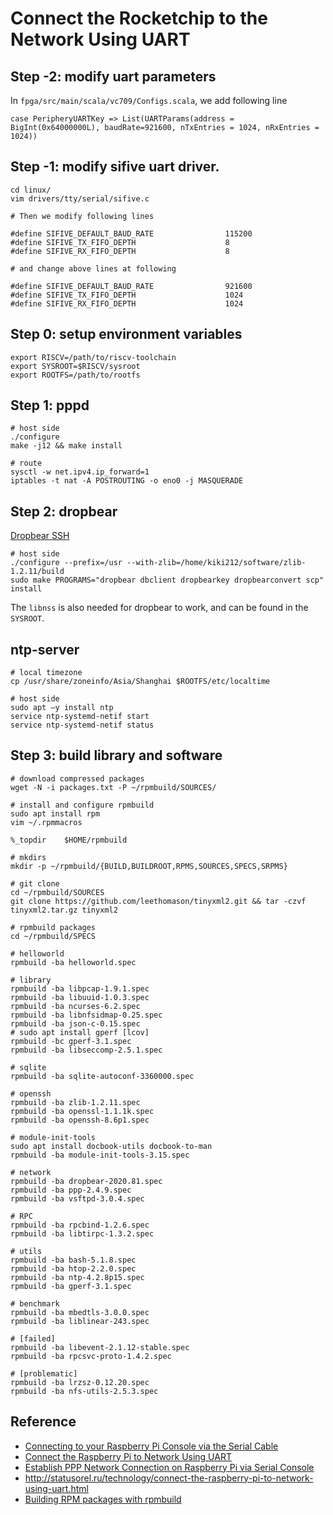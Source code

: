 # Connect the Rocketchip to the Network Using UART
## Step -2: modify uart parameters
In `fpga/src/main/scala/vc709/Configs.scala`, we add following line
```
case PeripheryUARTKey => List(UARTParams(address = BigInt(0x64000000L), baudRate=921600, nTxEntries = 1024, nRxEntries = 1024))
```

## Step -1: modify sifive uart driver.
```
cd linux/
vim drivers/tty/serial/sifive.c

# Then we modify following lines

#define SIFIVE_DEFAULT_BAUD_RATE                115200
#define SIFIVE_TX_FIFO_DEPTH                    8
#define SIFIVE_RX_FIFO_DEPTH                    8

# and change above lines at following

#define SIFIVE_DEFAULT_BAUD_RATE                921600
#define SIFIVE_TX_FIFO_DEPTH                    1024
#define SIFIVE_RX_FIFO_DEPTH                    1024
```

## Step 0: setup environment variables
```
export RISCV=/path/to/riscv-toolchain
export SYSROOT=$RISCV/sysroot
export ROOTFS=/path/to/rootfs

```
## Step 1: pppd
```
# host side
./configure
make -j12 && make install

# route
sysctl -w net.ipv4.ip_forward=1
iptables -t nat -A POSTROUTING -o eno0 -j MASQUERADE
```

## Step 2: dropbear
[Dropbear SSH](https://matt.ucc.asn.au/dropbear/dropbear.html)
```
# host side
./configure --prefix=/usr --with-zlib=/home/kiki212/software/zlib-1.2.11/build
sudo make PROGRAMS="dropbear dbclient dropbearkey dropbearconvert scp" install
```

The `libnss` is also needed for dropbear to work, and can be found in the `SYSROOT`.

## ntp-server
```
# local timezone
cp /usr/share/zoneinfo/Asia/Shanghai $ROOTFS/etc/localtime

# host side
sudo apt –y install ntp 
service ntp-systemd-netif start
service ntp-systemd-netif status
```

## Step 3: build library and software
```
# download compressed packages
wget -N -i packages.txt -P ~/rpmbuild/SOURCES/

# install and configure rpmbuild
sudo apt install rpm
vim ~/.rpmmacros

%_topdir    $HOME/rpmbuild

# mkdirs
mkdir -p ~/rpmbuild/{BUILD,BUILDROOT,RPMS,SOURCES,SPECS,SRPMS}

# git clone
cd ~/rpmbuild/SOURCES
git clone https://github.com/leethomason/tinyxml2.git && tar -czvf tinyxml2.tar.gz tinyxml2

# rpmbuild packages
cd ~/rpmbuild/SPECS

# helloworld
rpmbuild -ba helloworld.spec

# library
rpmbuild -ba libpcap-1.9.1.spec
rpmbuild -ba libuuid-1.0.3.spec
rpmbuild -ba ncurses-6.2.spec
rpmbuild -ba libnfsidmap-0.25.spec
rpmbuild -ba json-c-0.15.spec
# sudo apt install gperf [lcov]
rpmbuild -bc gperf-3.1.spec
rpmbuild -ba libseccomp-2.5.1.spec

# sqlite
rpmbuild -ba sqlite-autoconf-3360000.spec

# openssh
rpmbuild -ba zlib-1.2.11.spec
rpmbuild -ba openssl-1.1.1k.spec
rpmbuild -ba openssh-8.6p1.spec

# module-init-tools
sudo apt install docbook-utils docbook-to-man
rpmbuild -ba module-init-tools-3.15.spec

# network
rpmbuild -ba dropbear-2020.81.spec
rpmbuild -ba ppp-2.4.9.spec
rpmbuild -ba vsftpd-3.0.4.spec

# RPC
rpmbuild -ba rpcbind-1.2.6.spec
rpmbuild -ba libtirpc-1.3.2.spec

# utils 
rpmbuild -ba bash-5.1.8.spec
rpmbuild -ba htop-2.2.0.spec
rpmbuild -ba ntp-4.2.8p15.spec
rpmbuild -ba gperf-3.1.spec

# benchmark
rpmbuild -ba mbedtls-3.0.0.spec
rpmbuild -ba liblinear-243.spec

# [failed]
rpmbuild -ba libevent-2.1.12-stable.spec
rpmbuild -ba rpcsvc-proto-1.4.2.spec

# [problematic]
rpmbuild -ba lrzsz-0.12.20.spec
rpmbuild -ba nfs-utils-2.5.3.spec
```

## Reference
* [Connecting to your Raspberry Pi Console via the Serial Cable](https://medium.com/@sarala.saraswati/connecting-to-your-raspberry-pi-console-via-the-serial-cable-44d7df95f03e)
* [Connect the Raspberry Pi to Network Using UART](https://www.instructables.com/Connect-the-Raspberry-Pi-to-network-using-UART/)
* [Establish PPP Network Connection on Raspberry Pi via Serial Console](https://docs.j7k6.org/raspberry-pi-ppp-network-serial-console/)
* http://statusorel.ru/technology/connect-the-raspberry-pi-to-network-using-uart.html
* [Building RPM packages with rpmbuild](https://blog.packagecloud.io/rpm/rpmbuild/packaging/2015/06/29/building-rpm-packages-with-rpmbuild/)
